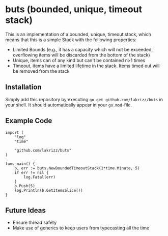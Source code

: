 # buts (bounded, unique, timeout stack)

This is an implementation of a bounded, unique, timeout stack, which means that this is a simple Stack with the following properties:
- Limited Bounds (e.g., it has a capacity which will not be exceeded, overflowing items will be discarded from the bottom of the stack)
- Unique, items can of any kind but can't be contained n>1 times
- Timeout, items have a limited lifetime in the stack. Items timed out will be removed from the stack

## Installation

Simply add this repository by executing `go get github.com/lakrizz/buts` in your shell. It should automatically appear in your `go.mod`-file.

## Example Code

```golang
import (
	"log"
	"time"

	"github.com/lakrizz/buts"
)

func main() {
	b, err := buts.NewBoundedTimeoutStack(1*time.Minute, 5)
	if err != nil {
		log.Fatal(err)
	}
	b.Push(5)
	log.Println(b.GetItemsSlice())
}

```

## Future Ideas
- Ensure thread safety
- Make use of generics to keep users from typecasting all the time
